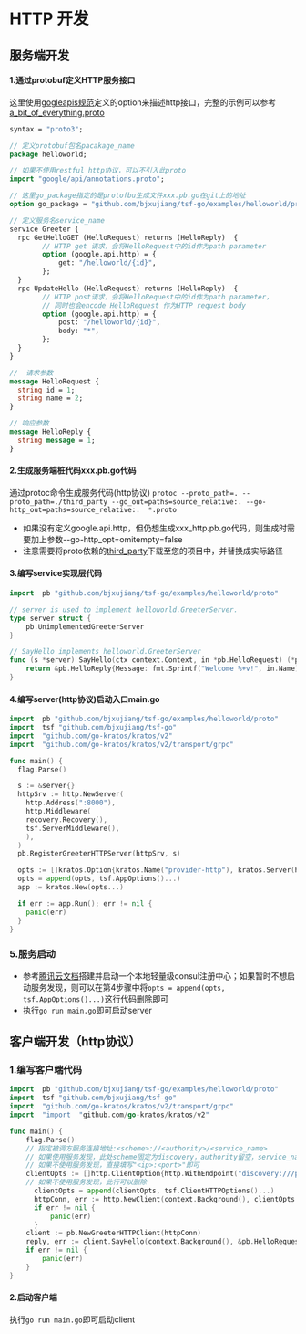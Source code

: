 # HTTP 开发
## 服务端开发
#### 1.通过protobuf定义HTTP服务接口
这里使用[gogleapis规范](https://github.com/googleapis/googleapis/blob/master/google/api/http.proto#L46)定义的option来描述http接口，完整的示例可以参考[a_bit_of_everything.proto](https://github.com/grpc-ecosystem/grpc-gateway/blob/master/examples/internal/proto/examplepb/a_bit_of_everything.proto)
```protobuf
syntax = "proto3";

// 定义protobuf包名pacakage_name
package helloworld;

// 如果不使用restful http协议，可以不引入此proto
import "google/api/annotations.proto";

// 这里go_package指定的是protofbu生成文件xxx.pb.go在git上的地址
option go_package = "github.com/bjxujiang/tsf-go/examples/helloworld/proto";

// 定义服务名service_name
service Greeter {
  rpc GetHelloGET (HelloRequest) returns (HelloReply)  {       
        // HTTP get 请求，会将HelloRequest中的id作为path parameter
        option (google.api.http) = {
            get: "/helloworld/{id}",
        };
  }
  rpc UpdateHello (HelloRequest) returns (HelloReply)  {       
        // HTTP post请求，会将HelloRequest中的id作为path parameter，
        // 同时也会encode HelloRequest 作为HTTP request body
        option (google.api.http) = {
            post: "/helloworld/{id}",
            body: "*",
        };
  }
}

//  请求参数
message HelloRequest {
  string id = 1;
  string name = 2;
}

// 响应参数
message HelloReply {
  string message = 1;
}
```
#### 2.生成服务端桩代码xxx.pb.go代码
通过protoc命令生成服务代码(http协议)
`protoc --proto_path=. --proto_path=./third_party
--go_out=paths=source_relative:. --go-http_out=paths=source_relative:.  *.proto`
- 如果没有定义google.api.http，但仍想生成xxx_http.pb.go代码，则生成时需要加上参数--go-http_opt=omitempty=false
- 注意需要将proto依赖的[third_party](https://github.com/bjxujiang/tsf-go/tree/master/third_party)下载至您的项目中，并替换成实际路径
#### 3.编写service实现层代码
```go
import	pb "github.com/bjxujiang/tsf-go/examples/helloworld/proto"

// server is used to implement helloworld.GreeterServer.
type server struct {
	pb.UnimplementedGreeterServer
}

// SayHello implements helloworld.GreeterServer
func (s *server) SayHello(ctx context.Context, in *pb.HelloRequest) (*pb.HelloReply, error) {
	return &pb.HelloReply{Message: fmt.Sprintf("Welcome %+v!", in.Name)}, nil
}
```
#### 4.编写server(http协议)启动入口main.go
```go
import  pb "github.com/bjxujiang/tsf-go/examples/helloworld/proto"
import 	tsf "github.com/bjxujiang/tsf-go"
import  "github.com/go-kratos/kratos/v2"
import  "github.com/go-kratos/kratos/v2/transport/grpc"

func main() {
  flag.Parse()

  s := &server{}
  httpSrv := http.NewServer(
    http.Address(":8000"),
    http.Middleware(
    recovery.Recovery(),
    tsf.ServerMiddleware(),
    ),
  )
  pb.RegisterGreeterHTTPServer(httpSrv, s)

  opts := []kratos.Option{kratos.Name("provider-http"), kratos.Server(httpSrv)}
  opts = append(opts, tsf.AppOptions()...)
  app := kratos.New(opts...)

  if err := app.Run(); err != nil {
    panic(err) 
  }
}
```
### 5.服务启动
- 参考[腾讯云文档](https://cloud.tencent.com/document/product/649/16618)搭建并启动一个本地轻量级consul注册中心；如果暂时不想启动服务发现，则可以在第4步骤中将`opts = append(opts, tsf.AppOptions()...)`这行代码删除即可
- 执行`go run main.go`即可启动server

## 客户端开发（http协议）
### 1.编写客户端代码
```go
import  pb "github.com/bjxujiang/tsf-go/examples/helloworld/proto"
import  tsf "github.com/bjxujiang/tsf-go"
import 	"github.com/go-kratos/kratos/v2/transport/grpc"
import  "import  "github.com/go-kratos/kratos/v2"

func main() {
    flag.Parse()
    // 指定被调方服务连接地址:<scheme>://<authority>/<service_name>
    // 如果使用服务发现，此处scheme固定为discovery，authority留空，service_name为定义注册到服务发现中的服务名
    // 如果不使用服务发现，直接填写"<ip>:<port>"即可
    clientOpts := []http.ClientOption{http.WithEndpoint("discovery:///provider-http")}
    // 如果不使用服务发现，此行可以删除
	  clientOpts = append(clientOpts, tsf.ClientHTTPOptions()...)
	  httpConn, err := http.NewClient(context.Background(), clientOpts...)
	  if err != nil {
		  panic(err)
	  }
    client := pb.NewGreeterHTTPClient(httpConn)
    reply, err := client.SayHello(context.Background(), &pb.HelloRequest{Name: "tsf_grpc"})
    if err != nil {
        panic(err)
    }
}
```
#### 2.启动客户端
执行`go run main.go`即可启动client